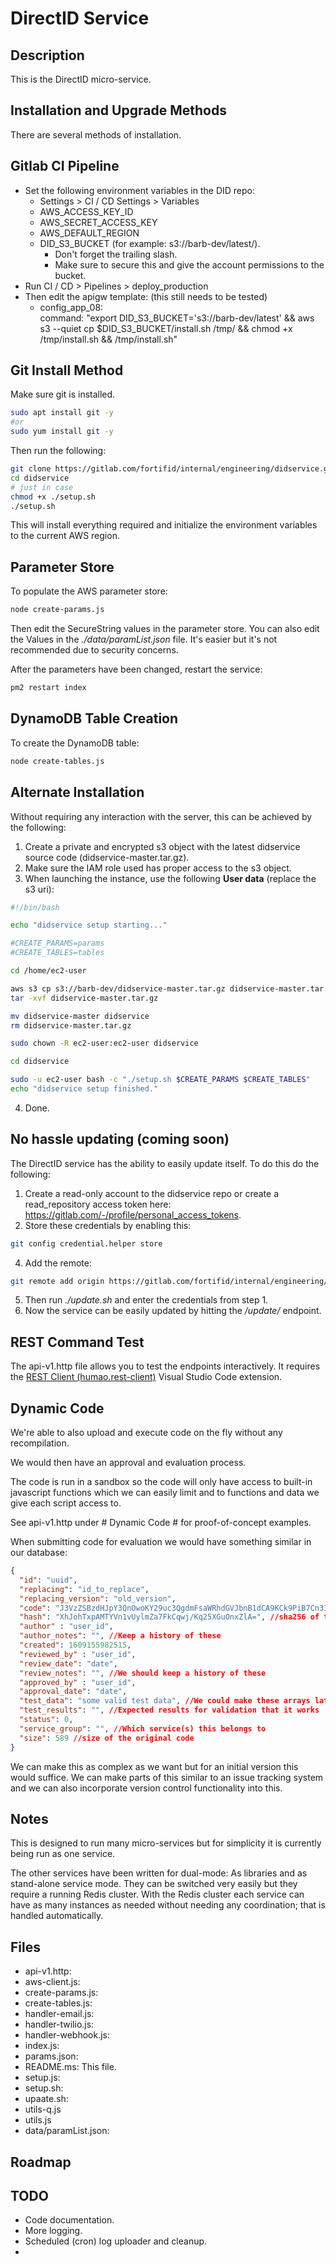 # DirectID Service

## Description
This is the DirectID micro-service. 

## Installation and Upgrade Methods
There are several methods of installation.

## Gitlab CI Pipeline
* Set the following environment variables in the DID repo:
  * Settings > CI / CD Settings > Variables 
  * AWS_ACCESS_KEY_ID
  * AWS_SECRET_ACCESS_KEY
  * AWS_DEFAULT_REGION
  * DID_S3_BUCKET (for example: s3://barb-dev/latest/). 
    * Don't forget the trailing slash.
    * Make sure to secure this and give the account permissions to the bucket.
* Run CI / CD > Pipelines > deploy_production
* Then edit the apigw template: (this still needs to be tested)
  * config_app_08:              
      command: "export DID_S3_BUCKET='s3://barb-dev/latest' && aws s3 --quiet cp $DID_S3_BUCKET/install.sh /tmp/ && chmod +x /tmp/install.sh && /tmp/install.sh"

## Git Install Method
Make sure git is installed.
```bash
sudo apt install git -y
#or
sudo yum install git -y
```
Then run the following:
```bash
git clone https://gitlab.com/fortifid/internal/engineering/didservice.git
cd didservice
# just in case
chmod +x ./setup.sh
./setup.sh
```
This will install everything required and initialize the environment variables to the current AWS region.

## Parameter Store
To populate the AWS parameter store:
```bash
node create-params.js
```
Then edit the SecureString values in the parameter store.
You can also edit the Values in the *./data/paramList.json* file. It's easier but it's not recommended due to security concerns.

After the parameters have been changed, restart the service:
```bash
pm2 restart index
```

## DynamoDB Table Creation
To create the DynamoDB table:
```bash
node create-tables.js
```

## Alternate Installation
Without requiring any interaction with the server, this can be achieved by the following:

1. Create a private and encrypted s3 object with the latest didservice source code (didservice-master.tar.gz).
2. Make sure the IAM role used has proper access to the s3 object.
3. When launching the instance, use the following **User data** (replace the s3 uri):
```bash
#!/bin/bash

echo "didservice setup starting..."

#CREATE_PARAMS=params
#CREATE_TABLES=tables

cd /home/ec2-user

aws s3 cp s3://barb-dev/didservice-master.tar.gz didservice-master.tar.gz
tar -xvf didservice-master.tar.gz

mv didservice-master didservice
rm didservice-master.tar.gz

sudo chown -R ec2-user:ec2-user didservice

cd didservice

sudo -u ec2-user bash -c "./setup.sh $CREATE_PARAMS $CREATE_TABLES"
echo "didservice setup finished."
```
4. Done.
  
## No hassle updating (coming soon)
The DirectID service has the ability to easily update itself. To do this do the following:
1. Create a read-only account to the didservice repo or create a read_repository access token here: https://gitlab.com/-/profile/personal_access_tokens.
2. Store these credentials by enabling this:
  ```bash 
  git config credential.helper store
  ```
4. Add the remote:
  ```bash 
  git remote add origin https://gitlab.com/fortifid/internal/engineering/didservice.git
  ```
5. Then run *./update.sh* and enter the credentials from step 1.
6. Now the service can be easily updated by hitting the */update/* endpoint.

## REST Command Test
The api-v1.http file allows you to test the endpoints interactively.
It requires the [REST Client (humao.rest-client)](https://marketplace.visualstudio.com/items?itemName=humao.rest-client) Visual Studio Code extension.

## Dynamic Code
We're able to also upload and execute code on the fly without any recompilation. 

We would then have an approval and evaluation process.

The code is run in a sandbox so the code will only have access to built-in javascript functions which we can easily limit and to functions and data we give each script access to.

See api-v1.http under # Dynamic Code # for proof-of-concept examples.

When submitting code for evaluation we would have something similar in our database:
```json
{
  "id": "uuid",
  "replacing": "id_to_replace",
  "replacing_version": "old_version",
  "code": "J3VzZSBzdHJpY3QnOwoKY29uc3QgdmFsaWRhdGVJbnB1dCA9KCk9PiB7Cn3IH3N1bW1hcnkgPSBkYXRhLscPO8cebWV0YcgbxAw7CgpsZXQgb3V0cHV0OwppZijHMSkgewogICDHGiA9xw/EAWVzdGltYXRlZEluY29tZTrIcy7PGSzJMmNvbmZpZGVuY2VTY29yyzLPGdkyRmxhZ3M6IHsuLugA0dA7xSJ9ykFyZXF1ZXN0U3RhcnRYIDogMNEbQ29tcGxldGUgOiBEYXRlLm5vdygp0SZEdXJhdGlvbjogMMUbfeQBamlmICjkAT7xASXHCXx8IHt9O8sbLuwAjyA95QGHyBRfdGltZXN0YW1w1DLoAIDJXcgZ6QC/LdRkO+QAp3JldHVybscfOw==", //compressed and base-64 encoded version of the code
  "hash": "XhJohTxpAMTYVn1vUylmZa7FkCqwj/Kq25XGuOnxZlA=", //sha256 of the original code
  "author" : "user_id",
  "author_notes": "", //Keep a history of these
  "created": 1609155982515,
  "reviewed_by" : "user_id",
  "review_date": "date",
  "review_notes": "", //We should keep a history of these
  "approved_by" : "user_id", 
  "approval_date": "date",
  "test_data": "some valid test data", //We could make these arrays later for multiple tests and results
  "test_results": "", //Expected results for validation that it works
  "status": 0,
  "service_group": "", //Which service(s) this belongs to
  "size": 589 //size of the original code
}
``` 

We can make this as complex as we want but for an initial version this would suffice. We can make parts of this similar to an issue tracking system and we can also incorporate version control functionality into this.


## Notes
This is designed to run many micro-services but for simplicity it is currently being run as one service.

The other services have been written for dual-mode: As libraries and as stand-alone service mode. They can be switched very easily but they require a running Redis cluster. With the Redis cluster each service can have as many instances as needed without needing any coordination; that is handled automatically. 

## Files
* api-v1.http: 
* aws-client.js:
* create-params.js:
* create-tables.js:
* handler-email.js:
* handler-twilio.js:
* handler-webhook.js:
* index.js:
* params.json:
* README.ms: This file.
* setup.js:
* setup.sh:
* upaate.sh:
* utils-q.js
* utils.js
* data/paramList.json:

## Roadmap

## TODO
* Code documentation.
* More logging.
* Scheduled (cron) log uploader and cleanup.
*  